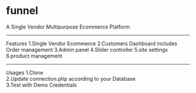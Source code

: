 # funnel
A Single Vendor Multipurpose Ecommerce Platform


_____________________________________
Features
1.Single Vendor Ecommerce
2.Customers Dashboard includes Order management
3.Admin panel
4.Slider controller
5.site settings
6.product management

________________________________
Usages
1.Clone <br>
2.Update connection.php according to your Database <br>
3.Test with Demo Credentials <br>



